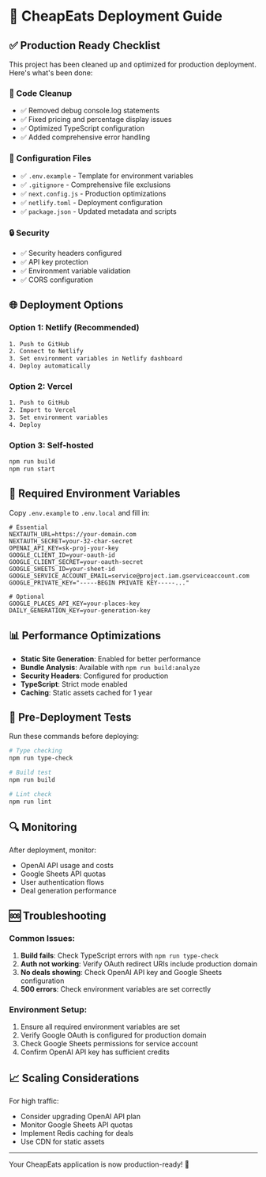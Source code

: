 # 🚀 CheapEats Deployment Guide

## ✅ Production Ready Checklist

This project has been cleaned up and optimized for production deployment. Here's what's been done:

### 🔧 Code Cleanup
- ✅ Removed debug console.log statements
- ✅ Fixed pricing and percentage display issues
- ✅ Optimized TypeScript configuration
- ✅ Added comprehensive error handling

### 📁 Configuration Files
- ✅ `.env.example` - Template for environment variables
- ✅ `.gitignore` - Comprehensive file exclusions
- ✅ `next.config.js` - Production optimizations
- ✅ `netlify.toml` - Deployment configuration
- ✅ `package.json` - Updated metadata and scripts

### 🔒 Security
- ✅ Security headers configured
- ✅ API key protection
- ✅ Environment variable validation
- ✅ CORS configuration

## 🌐 Deployment Options

### Option 1: Netlify (Recommended)
```bash
1. Push to GitHub
2. Connect to Netlify
3. Set environment variables in Netlify dashboard
4. Deploy automatically
```

### Option 2: Vercel
```bash
1. Push to GitHub  
2. Import to Vercel
3. Set environment variables
4. Deploy
```

### Option 3: Self-hosted
```bash
npm run build
npm run start
```

## 🔑 Required Environment Variables

Copy `.env.example` to `.env.local` and fill in:

```env
# Essential
NEXTAUTH_URL=https://your-domain.com
NEXTAUTH_SECRET=your-32-char-secret
OPENAI_API_KEY=sk-proj-your-key
GOOGLE_CLIENT_ID=your-oauth-id
GOOGLE_CLIENT_SECRET=your-oauth-secret
GOOGLE_SHEETS_ID=your-sheet-id
GOOGLE_SERVICE_ACCOUNT_EMAIL=service@project.iam.gserviceaccount.com
GOOGLE_PRIVATE_KEY="-----BEGIN PRIVATE KEY-----..."

# Optional
GOOGLE_PLACES_API_KEY=your-places-key
DAILY_GENERATION_KEY=your-generation-key
```

## 📊 Performance Optimizations

- **Static Site Generation**: Enabled for better performance
- **Bundle Analysis**: Available with `npm run build:analyze`
- **Security Headers**: Configured for production
- **TypeScript**: Strict mode enabled
- **Caching**: Static assets cached for 1 year

## 🚦 Pre-Deployment Tests

Run these commands before deploying:

```bash
# Type checking
npm run type-check

# Build test
npm run build

# Lint check
npm run lint
```

## 🔍 Monitoring

After deployment, monitor:
- OpenAI API usage and costs
- Google Sheets API quotas
- User authentication flows
- Deal generation performance

## 🆘 Troubleshooting

### Common Issues:
1. **Build fails**: Check TypeScript errors with `npm run type-check`
2. **Auth not working**: Verify OAuth redirect URIs include production domain
3. **No deals showing**: Check OpenAI API key and Google Sheets configuration
4. **500 errors**: Check environment variables are set correctly

### Environment Setup:
1. Ensure all required environment variables are set
2. Verify Google OAuth is configured for production domain
3. Check Google Sheets permissions for service account
4. Confirm OpenAI API key has sufficient credits

## 📈 Scaling Considerations

For high traffic:
- Consider upgrading OpenAI API plan
- Monitor Google Sheets API quotas
- Implement Redis caching for deals
- Use CDN for static assets

---

Your CheapEats application is now production-ready! 🎉
